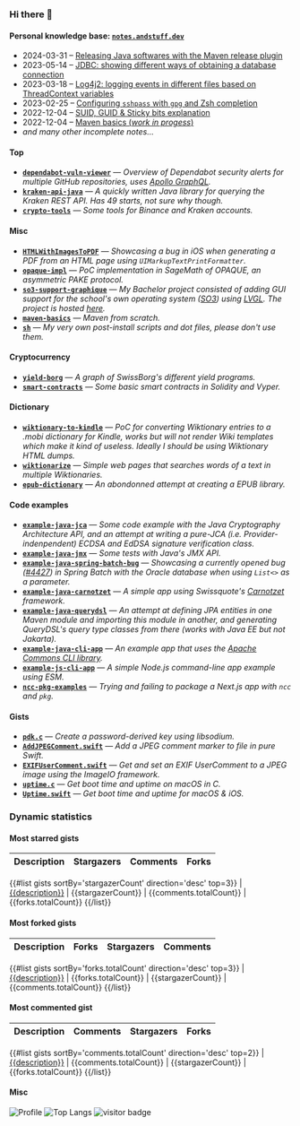 ### Hi there 👋

#### Personal knowledge base: [`notes.andstuff.dev`](https://notes.andstuff.dev)

- 2024-03-31 – [Releasing Java softwares with the Maven release plugin](https://notes.andstuff.dev/prog/java/release/)
- 2023-05-14 – [JDBC: showing different ways of obtaining a database connection](https://notes.andstuff.dev/prog/java/jdbc)
- 2023-03-18 – [Log4j2: logging events in different files based on ThreadContext variables](https://notes.andstuff.dev/prog/java/log4j2)
- 2023-02-25 – [Configuring `sshpass` with `gpg` and Zsh completion](https://notes.andstuff.dev/softwares/sshpass)
- 2022-12-04 – [SUID, GUID & Sticky bits explanation](https://notes.andstuff.dev/os/linux/suid)
- 2022-12-04 – [Maven basics (*work in progess*)](https://notes.andstuff.dev/softwares/maven)
- *and many other incomplete notes…*

#### Top

- [**`dependabot-vuln-viewer`**](nyg/dependabot-vuln-viewer) — *Overview of Dependabot security alerts for multiple GitHub repositories, uses [Apollo GraphQL](apollographql/apollo-client).*
- [**`kraken-api-java`**](nyg/kraken-api-java) — *A quickly written Java library for querying the Kraken REST API. Has 49 starts, not sure why though.*
- [**`crypto-tools`**](nyg/crypto-tools) — *Some tools for Binance and Kraken accounts.*

#### Misc

- [**`HTMLWithImagesToPDF`**](nyg/HTMLWithImagesToPDF) — *Showcasing a bug in iOS when generating a PDF from an HTML page using `UIMarkupTextPrintFormatter`.*
- [**`opaque-impl`**](nyg/opaque-impl) — *PoC implementation in SageMath of OPAQUE, an asymmetric PAKE protocol.*
- [**`so3-support-graphique`**](https://gitlab.com/nyg/so3-support-graphique) — *My Bachelor project consisted of adding GUI support for the school's own operating system ([SO3](smartobjectoriented/so3)) using [LVGL](lvgl/lvgl). The project is hosted [here](https://nyg.gitlab.io/so3-support-graphique/index.html).*
- [**`maven-basics`**](https://git.sr.ht/~nyg/maven-basics) — *Maven from scratch.*
- [**`sh`**](https://git.sr.ht/~nyg/sh) — *My very own post-install scripts and dot files, please don't use them.*

#### Cryptocurrency

- [**`yield-borg`**](nyg/yield-borg) — *A graph of SwissBorg's different yield programs.*
- [**`smart-contracts`**](nyg/smart-contracts) — *Some basic smart contracts in Solidity and Vyper.*

#### Dictionary

- [**`wiktionary-to-kindle`**](nyg/wiktionary-to-kindle) — *PoC for converting Wiktionary entries to a .mobi dictionary for Kindle, works but will not render Wiki templates which make it kind of useless. Ideally I should be using Wiktionary HTML dumps.*
- [**`wiktionarize`**](nyg/wiktionarize) — *Simple web pages that searches words of a text in multiple Wiktionaries.*
- [**`epub-dictionary`**](nyg/epub-dictionary) — *An abondonned attempt at creating a EPUB library.*

#### Code examples

- [**`example-java-jca`**](https://git.sr.ht/~nyg/example-java-jca) — *Some code example with the Java Cryptography Architecture API, and an attempt at writing a pure-JCA (i.e. Provider-indenpendent) ECDSA and EdDSA signature verification class.*
- [**`example-java-jmx`**](https://git.sr.ht/~nyg/example-java-jmx) — *Some tests with Java's JMX API.*
- [**`example-java-spring-batch-bug`**](https://git.sr.ht/~nyg/example-java-spring-batch-bug) — *Showcasing a currently opened bug ([#4427](spring-projects/spring-batch/issues/4427)) in Spring Batch with the Oracle database when using `List<>` as a parameter.*
- [**`example-java-carnotzet`**](https://git.sr.ht/~nyg/example-java-carnotzet) — *A simple app using Swissquote's [Carnotzet](swissquote/carnotzet) framework.*
- [**`example-java-querydsl`**](https://git.sr.ht/~nyg/example-java-querydsl) — *An attempt at defining JPA entities in one Maven module and importing this module in another, and generating QueryDSL's query type classes from there (works with Java EE but not Jakarta).*
- [**`example-java-cli-app`**](https://git.sr.ht/~nyg/example-java-cli-app) — *An example app that uses the [Apache Commons CLI library](https://commons.apache.org/proper/commons-cli).*
- [**`example-js-cli-app`**](https://git.sr.ht/~nyg/example-js-cli-app) — *A simple Node.js command-line app example using ESM.*
- [**`ncc-pkg-examples`**](nyg/ncc-pkg-examples) — *Trying and failing to package a Next.js app with `ncc` and `pkg`.*

#### Gists

- [**`pdk.c`**](https://gist.github.com/nyg/e366c27a70a77bf06581a0e6a8211cc9) — *Create a password-derived key using libsodium.*
- [**`AddJPEGComment.swift`**](https://gist.github.com/nyg/bdeae8190a41b4b56bde8e13dd471ecc) — *Add a JPEG comment marker to file in pure Swift.*
- [**`EXIFUserComment.swift`**](https://gist.github.com/nyg/c90f36abbd30f72c8b6681ef23db886b) — *Get and set an EXIF UserComment to a JPEG image using the ImageIO framework.*
- [**`uptime.c`**](https://gist.github.com/nyg/dbdef21a1a0632c389d4d756d4fc1c0d) — *Get boot time and uptime on macOS in C.*
- [**`Uptime.swift`**](https://gist.github.com/nyg/d81308a92fbf7e9c44c5f72db5ee2171) — *Get boot time and uptime for macOS & iOS.*

### Dynamic statistics

#### Most starred gists

| Description | Stargazers | Comments | Forks
| --- | ---: | ---: | ---: |
{{#list gists sortBy='stargazerCount' direction='desc' top=3}}
| [{{description}}]({{url}}) | {{stargazerCount}} | {{comments.totalCount}} | {{forks.totalCount}}
{{/list}}

#### Most forked gists

| Description | Forks | Stargazers | Comments
| --- | ---: | ---: | ---: |
{{#list gists sortBy='forks.totalCount' direction='desc' top=3}}
| [{{description}}]({{url}}) | {{forks.totalCount}} | {{stargazerCount}} | {{comments.totalCount}}
{{/list}}

#### Most commented gist

| Description | Comments | Stargazers | Forks
| --- | ---: | ---: | ---: |
{{#list gists sortBy='comments.totalCount' direction='desc' top=2}}
| [{{description}}]({{url}}) | {{comments.totalCount}} | {{stargazerCount}} | {{forks.totalCount}}
{{/list}}

#### Misc

![Profile](https://github-readme-stats.vercel.app/api?username=nyg&show_icons=true&show=discussions_started)
![Top Langs](https://github-readme-stats.vercel.app/api/top-langs/?username=nyg&layout=compact)
![visitor badge](https://visitor-badge.laobi.icu/badge?page_id=nyg.nyg)
